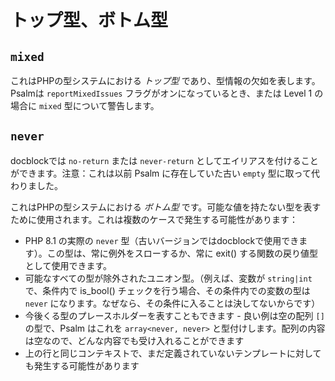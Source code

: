 # トップ型、ボトム型

## `mixed`

これはPHPの型システムにおける _トップ型_ であり、型情報の欠如を表します。Psalmは `reportMixedIssues` フラグがオンになっているとき、または Level 1 の場合に `mixed` 型について警告します。

## `never`

docblockでは `no-return` または `never-return` としてエイリアスを付けることができます。注意：これは以前 Psalm に存在していた古い `empty` 型に取って代わりました。

これはPHPの型システムにおける _ボトム型_ です。可能な値を持たない型を表すために使用されます。これは複数のケースで発生する可能性があります：

- PHP 8.1 の実際の `never` 型（古いバージョンではdocblockで使用できます）。この型は、常に例外をスローするか、常に exit() する関数の戻り値型として使用できます。
- 可能なすべての型が除外されたユニオン型。（例えば、変数が `string|int` で、条件内で is_bool() チェックを行う場合、その条件内での変数の型は `never` になります。なぜなら、その条件に入ることは決してないからです）
- 今後くる型のプレースホルダーを表すこともできます - 良い例は空の配列 `[]` の型で、Psalm はこれを `array<never, never>` と型付けします。配列の内容は空なので、どんな内容でも受け入れることができます
- 上の行と同じコンテキストで、まだ定義されていないテンプレートに対しても発生する可能性があります
